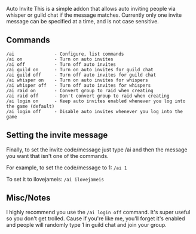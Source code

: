 Auto Invite
This is a simple addon that allows auto inviting people via whisper or guild chat if the message matches.
Currently only one invite message can be specified at a time, and is not case sensitive.


## Commands
```
/ai               - Configure, list commands
/ai on            - Turn on auto invites
/ai off           - Turn off auto invites
/ai guild on      - Turn on auto invites for guild chat
/ai guild off     - Turn off auto invites for guild chat
/ai whisper on    - Turn on auto invites for whispers
/ai whisper off   - Turn off auto invites for whispers
/ai raid on       - Convert group to raid when creating
/ai raid off      - Don't convert group to raid when creating
/ai login on      - Keep auto invites enabled whenever you log into the game (default)
/ai login off     - Disable auto invites whenever you log into the game
```

## Setting the invite message
Finally, to set the invite code/message just type /ai and then the message you want that isn't one of the commands.

For example, to set the code/message to 1:
`/ai 1`

To set it to ilovejameis:
`/ai ilovejameis`

## Misc/Notes
I highly recommend you use the `/ai login off` command. It's super useful so you don't get trolled. Cause if you're like me, you'll forget it's enabled and people will randomly type 1 in guild chat and join your group.
